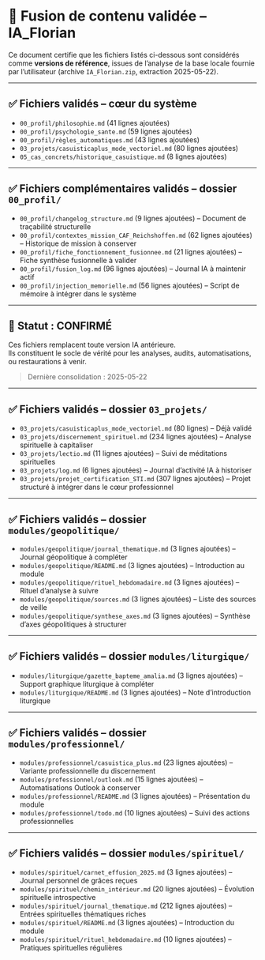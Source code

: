 # 📘 Fusion de contenu validée – IA_Florian

Ce document certifie que les fichiers listés ci-dessous sont considérés comme **versions de référence**, issues de l’analyse de la base locale fournie par l’utilisateur (archive `IA_Florian.zip`, extraction 2025-05-22).

---

## ✅ Fichiers validés – cœur du système

- `00_profil/philosophie.md` (41 lignes ajoutées)
- `00_profil/psychologie_sante.md` (59 lignes ajoutées)
- `00_profil/règles_automatiques.md` (43 lignes ajoutées)
- `03_projets/casuisticaplus_mode_vectoriel.md` (80 lignes ajoutées)
- `05_cas_concrets/historique_casuistique.md` (8 lignes ajoutées)

---

## ✅ Fichiers complémentaires validés – dossier `00_profil/`

- `00_profil/changelog_structure.md` (9 lignes ajoutées) – Document de traçabilité structurelle
- `00_profil/contextes_mission_CAF_Reichshoffen.md` (62 lignes ajoutées) – Historique de mission à conserver
- `00_profil/fiche_fonctionnement_fusionnee.md` (21 lignes ajoutées) – Fiche synthèse fusionnelle à valider
- `00_profil/fusion_log.md` (96 lignes ajoutées) – Journal IA à maintenir actif
- `00_profil/injection_memorielle.md` (56 lignes ajoutées) – Script de mémoire à intégrer dans le système

---

## 🔐 Statut : CONFIRMÉ

Ces fichiers remplacent toute version IA antérieure.  
Ils constituent le socle de vérité pour les analyses, audits, automatisations, ou restaurations à venir.

> Dernière consolidation : 2025-05-22
---

## ✅ Fichiers validés – dossier `03_projets/`

- `03_projets/casuisticaplus_mode_vectoriel.md` (80 lignes) – Déjà validé
- `03_projets/discernement_spirituel.md` (234 lignes ajoutées) – Analyse spirituelle à capitaliser
- `03_projets/lectio.md` (11 lignes ajoutées) – Suivi de méditations spirituelles
- `03_projets/log.md` (6 lignes ajoutées) – Journal d’activité IA à historiser
- `03_projets/projet_certification_STI.md` (307 lignes ajoutées) – Projet structuré à intégrer dans le cœur professionnel
---

## ✅ Fichiers validés – dossier `modules/geopolitique/`

- `modules/geopolitique/journal_thematique.md` (3 lignes ajoutées) – Journal géopolitique à compléter
- `modules/geopolitique/README.md` (3 lignes ajoutées) – Introduction au module
- `modules/geopolitique/rituel_hebdomadaire.md` (3 lignes ajoutées) – Rituel d’analyse à suivre
- `modules/geopolitique/sources.md` (3 lignes ajoutées) – Liste des sources de veille
- `modules/geopolitique/synthese_axes.md` (3 lignes ajoutées) – Synthèse d’axes géopolitiques à structurer
---

## ✅ Fichiers validés – dossier `modules/liturgique/`

- `modules/liturgique/gazette_bapteme_amalia.md` (3 lignes ajoutées) – Support graphique liturgique à compléter
- `modules/liturgique/README.md` (3 lignes ajoutées) – Note d’introduction liturgique
---

## ✅ Fichiers validés – dossier `modules/professionnel/`

- `modules/professionnel/casuistica_plus.md` (23 lignes ajoutées) – Variante professionnelle du discernement
- `modules/professionnel/outlook.md` (15 lignes ajoutées) – Automatisations Outlook à conserver
- `modules/professionnel/README.md` (3 lignes ajoutées) – Présentation du module
- `modules/professionnel/todo.md` (10 lignes ajoutées) – Suivi des actions professionnelles
---

## ✅ Fichiers validés – dossier `modules/spirituel/`

- `modules/spirituel/carnet_effusion_2025.md` (3 lignes ajoutées) – Journal personnel de grâces reçues
- `modules/spirituel/chemin_intérieur.md` (20 lignes ajoutées) – Évolution spirituelle introspective
- `modules/spirituel/journal_thematique.md` (212 lignes ajoutées) – Entrées spirituelles thématiques riches
- `modules/spirituel/README.md` (3 lignes ajoutées) – Introduction du module
- `modules/spirituel/rituel_hebdomadaire.md` (10 lignes ajoutées) – Pratiques spirituelles régulières